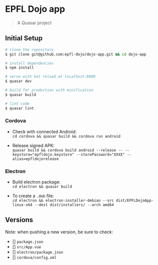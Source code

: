 # EPFL Dojo app

> A Quasar project

## Initial Setup

``` bash
# clone the repository
$ git clone git@github.com:epfl-dojo/dojo-app.git && cd dojo-app

# install dependencies
$ npm install

# serve with hot reload at localhost:8080
$ quasar dev

# build for production with minification
$ quasar build

# lint code
$ quasar lint
```

### Cordova
  * Check with connected Android:  
    `cd cordova && quasar build && cordova run android`

  * Release signed APK:  
    `quasar build && cordova build android --release -- --keystore="epfldojo.keystore" --storePassword="XXXX" --alias=epfldojorelease`

### Electron
  * Build electron package:  
    `cd electron && quasar build`

  * To create a `.deb` file:  
    `cd electron && electron-installer-debian --src dist/EPFLDojoApp-linux-x64 --dest dist/installers/ --arch amd64`

## Versions
Note: when pushing a new version, be sure to check:
  * [] `package.json`
  * [] `src/App.vue`
  * [] `electron/package.json`
  * [] `cordova/config.xml`
